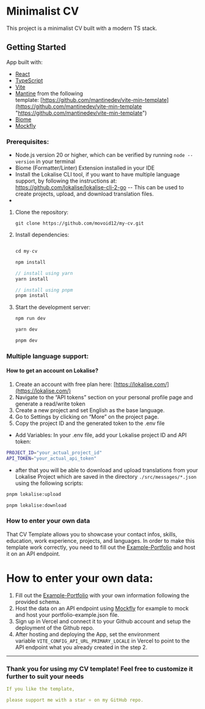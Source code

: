 # Minimalist CV

This project is a minimalist CV built with a modern TS stack.

## Getting Started

App built with:

- [React](https://react.dev/ "https://react.dev")
- [TypeScript](https://www.typescriptlang.org/ "https://www.typescriptlang.org/")
- [Vite](https://vitejs.dev/ "https://vitejs.dev/")
- [Mantine](https://mantine.dev/ "https://mantine.dev/") from the following template: [https://github.com/mantinedev/vite-min-template](https://github.com/mantinedev/vite-min-template "https://github.com/mantinedev/vite-min-template")
- [Biome](https://biome.js.org/ "https://biome.js.org/")
- [Mockfly](https://www.mockfly.dev/) 

### Prerequisites:
- Node.js version 20 or higher, which can be verified by running `node --version` in your terminal
- Biome (Formatter/Linter) Extension installed in your IDE
- Install the Lokalise CLI tool, if you want to have multiple language support, by following the instructions at: https://github.com/lokalise/lokalise-cli-2-go -- This can be used to create projects, upload, and download translation files.
- 

1. Clone the repository:

    `git clone https://github.com/movoid12/my-cv.git`

2. Install dependencies:

    ```ts
    
    cd my-cv
    
    npm install
    
    // install using yarn
    yarn install
    
    // install using pnpm
    pnpm install
    
    ```

3. Start the development server:

    ```bash
    npm run dev
    
    yarn dev
    
    pnpm dev
    ```

### Multiple language support:

#### How to get an account on Lokalise?
1. Create an account with free plan here: [https://lokalise.com/](https://lokalise.com/)
2. Navigate to the “API tokens” section on your personal profile page and generate a read/write token
3. Create a new project and set English as the base language.
4. Go to Settings by clicking on “More” on the project page.
5. Copy the project ID and the generated token to the .env file

- Add Variables: In your .env file, add your Lokalise project ID and API token:

```sh
PROJECT_ID="your_actual_project_id"
API_TOKEN="your_actual_api_token"
```
- after that you will be able to download and upload translations from your Lokalise Project which are saved in the directory `./src/messages/*.json` using the following scripts:

```bash
pnpm lokalise:upload

pnpm lokalise:download
```

### How to enter your own data

That CV Template allows you to showcase your contact infos, skills, education, work experience, projects, and languages. In order to make this template work correctly, you need to fill out the [Example-Portfolio](docs/portfolio-example.json) and host it on an API endpoint.

# How to enter your own data:
1. Fill out the [Example-Portfolio](docs/portfolio-example.json) with your own information following the provided schema.
2. Host the data on an API endpoint using [Mockfly](https://www.mockfly.dev/) for example to mock and host your portfolio-example.json file.
3. Sign up in Vercel and connect it to your Github account and setup the deployment of the Github repo.
4. After hosting and deploying the App, set the environment variable `VITE_CONFIG_API_URL_PRIMARY_LOCALE` in Vercel to point to the API endpoint what you already created in the step 2.

<hr>

### **Thank you for using my CV template! Feel free to customize it further to suit your needs**

```yml
If you like the template,

please support me with a star ⭐️ on my GitHub repo.
 ```
